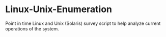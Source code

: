 # Linux-Unix-Enumeration
Point in time Linux and Unix (Solaris) survey script to help analyze current operations of the system.
